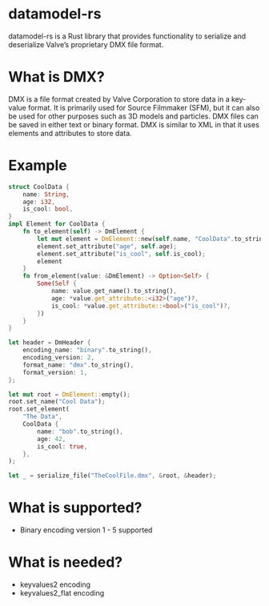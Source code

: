 # datamodel-rs

datamodel-rs is a Rust library that provides functionality to serialize and deserialize Valve’s proprietary DMX file format.

# What is DMX?

DMX is a file format created by Valve Corporation to store data in a key-value format. It is primarily used for Source Filmmaker (SFM), but it can also be used
for other purposes such as 3D models and particles. DMX files can be saved in either text or binary format. DMX is similar to XML in that it uses elements and
attributes to store data.

# Example

```rs
struct CoolData {
    name: String,
    age: i32,
    is_cool: bool,
}
impl Element for CoolData {
    fn to_element(self) -> DmElement {
        let mut element = DmElement::new(self.name, "CoolData".to_string());
        element.set_attribute("age", self.age);
        element.set_attribute("is_cool", self.is_cool);
        element
    }
    fn from_element(value: &DmElement) -> Option<Self> {
        Some(Self {
            name: value.get_name().to_string(),
            age: *value.get_attribute::<i32>("age")?,
            is_cool: *value.get_attribute::<bool>("is_cool")?,
        })
    }
}

let header = DmHeader {
    encoding_name: "binary".to_string(),
    encoding_version: 2,
    format_name: "dmx".to_string(),
    format_version: 1,
};

let mut root = DmElement::empty();
root.set_name("Cool Data");
root.set_element(
    "The Data",
    CoolData {
        name: "bob".to_string(),
        age: 42,
        is_cool: true,
    },
);

let _ = serialize_file("TheCoolFile.dmx", &root, &header);
```

# What is supported?

-   Binary encoding version 1 - 5 supported

# What is needed?

-   keyvalues2 encoding
-   keyvalues2_flat encoding
